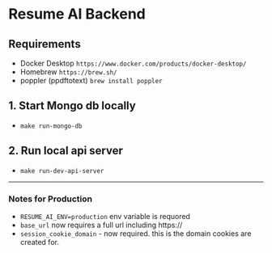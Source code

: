 # Resume AI Backend

## Requirements
- Docker Desktop `https://www.docker.com/products/docker-desktop/`
- Homebrew `https://brew.sh/`
- poppler (ppdftotext) `brew install poppler`

## 1. Start Mongo db locally
- `make run-mongo-db`

## 2. Run local api server
- `make run-dev-api-server`



---


### Notes for Production
- `RESUME_AI_ENV=production` env variable is requored
- `base_url` now requires a full url including https://
- `session_cookie_domain` - now required. this is the domain cookies are created for.